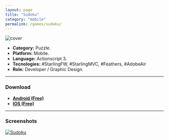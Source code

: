 ```yaml
---
layout: page
title: "Sudoku"
category: "mobile"
permalink: /games/sudoku/
---
```


![cover]({{site.baseurl}}/images/thumb/thumb_sudoku.jpeg)

+ **Category:** Puzzle.
+ **Platform:** Mobile.
+ **Language:** Actionscript 3.
+ **Tecnologies:** #StarlingFW, #StarlingMVC, #Feathers, #AdobeAir
+ **Role:** Developer / Graphic Design.

* * *

### Download

+ **[Android (Free)](https://play.google.com/store/apps/details?id=air.setzer.sudoku)**
+ **[IOS (Free)](https://itunes.apple.com/us/app/sudoku-setzer/id1015680356)**

* * *

### Screenshots

[![Sudoku]({{site.baseurl}}/images/screenshots/game_sudoku.png)]({{site.baseurl}}/images/screenshots/game_sudoku.png)